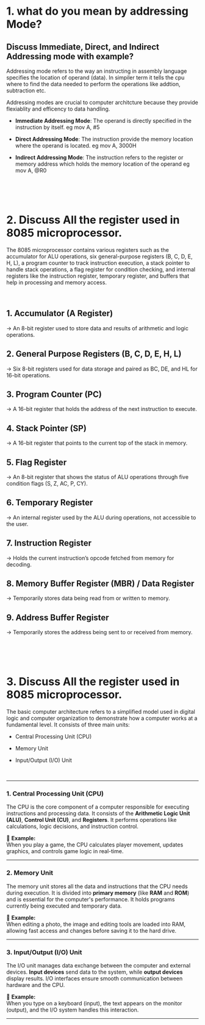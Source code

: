 # 1.  what do you mean by addressing Mode?
## Discuss Immediate, Direct, and Indirect Addressing mode with example?

Addressing mode refers to the way an instructing in assembly language specifies the location of operand (data). In simpiler term it tells the cpu where to find the data needed to perform the operations like addtion, subtraction etc.

Addressing modes are crucial to computer architcture because they provide flexiablity and efficency to data handling.

* **Immediate Addressing Mode**: 
The operand is directly specified in the instruction by itself. 
eg mov A, #5

* **Direct Addressing Mode**:
The instruction provide the memory location where the operand is located. eg mov A, 3000H

* **Indirect Addressing Mode**:
The instruction refers to the register or memory address which holds the memory location of the operand eg mov A, @R0

<br><br><br>

# 2.  Discuss All the register used in 8085 microprocessor.
The 8085 microprocessor contains various registers such as the accumulator for ALU operations, six general-purpose registers (B, C, D, E, H, L), a program counter to track instruction execution, a stack pointer to handle stack operations, a flag register for condition checking, and internal registers like the instruction register, temporary register, and buffers that help in processing and memory access.

<br>

##  1. Accumulator (A Register)
→ An 8-bit register used to store data and results of arithmetic and logic operations.

##  2. General Purpose Registers (B, C, D, E, H, L)
→ Six 8-bit registers used for data storage and paired as BC, DE, and HL for 16-bit operations.

##  3. Program Counter (PC)
→ A 16-bit register that holds the address of the next instruction to execute.

##  4. Stack Pointer (SP)
→ A 16-bit register that points to the current top of the stack in memory.

##  5. Flag Register
→ An 8-bit register that shows the status of ALU operations through five condition flags (S, Z, AC, P, CY).

##  6. Temporary Register
→ An internal register used by the ALU during operations, not accessible to the user.

##  7. Instruction Register
→ Holds the current instruction’s opcode fetched from memory for decoding.

##  8. Memory Buffer Register (MBR) / Data Register
→ Temporarily stores data being read from or written to memory.

##  9. Address Buffer Register
→ Temporarily stores the address being sent to or received from memory.

<br><br><br>

# 3.  Discuss All the register used in 8085 microprocessor.
The basic computer architecture refers to a simplified model used in digital logic and computer organization to demonstrate how a computer works at a fundamental level. It consists of three main units:

* Central Processing Unit (CPU)

* Memory Unit

* Input/Output (I/O) Unit

<br>


---

### 1. Central Processing Unit (CPU)

The CPU is the core component of a computer responsible for executing instructions and processing data. It consists of the **Arithmetic Logic Unit (ALU)**, **Control Unit (CU)**, and **Registers**. It performs operations like calculations, logic decisions, and instruction control.

📌 **Example:**  
When you play a game, the CPU calculates player movement, updates graphics, and controls game logic in real-time.

---

### 2. Memory Unit

The memory unit stores all the data and instructions that the CPU needs during execution. It is divided into **primary memory** (like **RAM** and **ROM**) and is essential for the computer's performance. It holds programs currently being executed and temporary data.

📌 **Example:**  
When editing a photo, the image and editing tools are loaded into RAM, allowing fast access and changes before saving it to the hard drive.

---

### 3. Input/Output (I/O) Unit

The I/O unit manages data exchange between the computer and external devices. **Input devices** send data to the system, while **output devices** display results. I/O interfaces ensure smooth communication between hardware and the CPU.

📌 **Example:**  
When you type on a keyboard (input), the text appears on the monitor (output), and the I/O system handles this interaction.

---

